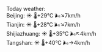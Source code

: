 Today weather:  
Beijing: ☀️   🌡️+29°C 🌬️↘7km/h  
Tianjin: ☀️   🌡️+28°C 🌬️↘7km/h  
Shijiazhuang: ☀️   🌡️+35°C 🌬️↖4km/h  
Tangshan: ☀️   🌡️+40°C 🌬️→4km/h  
